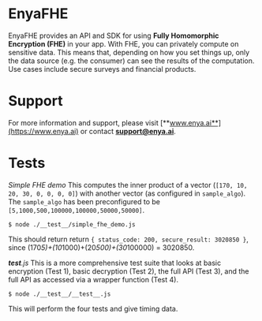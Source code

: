 # EnyaFHE

EnyaFHE provides an API and SDK for using **Fully Homomorphic Encryption (FHE)** in your app. With FHE, you can privately compute on sensitive data. This means that, depending on how you set things up, only the data source (e.g. the consumer) can see the results of the computation. Use cases include secure surveys and financial products.

# Support

For more information and support, please visit [**www.enya.ai**](https://www.enya.ai) or contact [**support@enya.ai**](mailto:support@enya.ai).

# Tests

*Simple FHE demo* This computes the inner product of a vector (`[170, 10, 20, 30, 0, 0, 0, 0]`) with another vector (as configured in `sample_algo`). The `sample_algo` has been preconfigured to be `[5,1000,500,100000,100000,50000,50000]`.

```
$ node ./__test__/simple_fhe_demo.js
```

This should return return `{ status_code: 200, secure_result: 3020850 }`, since (170*5)+(10*1000)+(20*500)+(30*100000) = 3020850.

*__test__.js* This is a more comprehensive test suite that looks at basic encryption (Test 1), basic decryption (Test 2), the full API (Test 3), and the full API as accessed via a wrapper function (Test 4).

```
$ node ./__test__/__test__.js
```

This will perform the four tests and give timing data.
